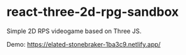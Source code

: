 # react-three-2d-rpg-sandbox

Simple 2D RPS videogame based on Three JS.

Demo: https://elated-stonebraker-1ba3c9.netlify.app/
